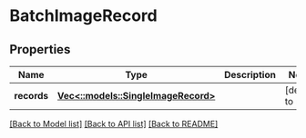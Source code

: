 # BatchImageRecord

## Properties
Name | Type | Description | Notes
------------ | ------------- | ------------- | -------------
**records** | [**Vec<::models::SingleImageRecord>**](SingleImageRecord.md) |  | [default to null]

[[Back to Model list]](../README.md#documentation-for-models) [[Back to API list]](../README.md#documentation-for-api-endpoints) [[Back to README]](../README.md)


